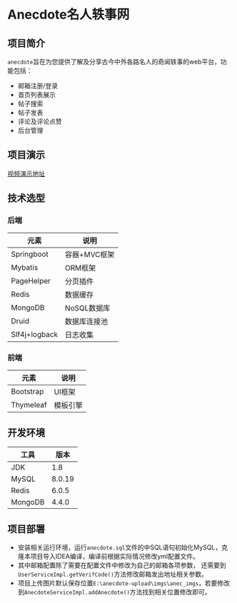 # Anecdote名人轶事网

## 项目简介
`anecdote`旨在为您提供了解及分享古今中外各路名人的奇闻轶事的web平台，功能包括：

- 邮箱注册/登录
- 首页列表展示
- 帖子搜索
- 帖子发表
- 评论及评论点赞
- 后台管理

## 项目演示
[视频演示地址](https://v.youku.com/v_show/id_XNDkxMDI4NDMyNA==.html)

## 技术选型

### 后端
| 元素 | 说明 |
| ---- | ---- |
| Springboot | 容器+MVC框架 |
| Mybatis | ORM框架 |
| PageHelper | 分页插件 |
| Redis | 数据缓存 |
| MongoDB | NoSQL数据库 |
| Druid | 数据库连接池 |
| Slf4j+logback | 日志收集 |

### 前端
| 元素 | 说明 |
| ---- | ---- |
| Bootstrap | UI框架 |
| Thymeleaf | 模板引擎 |

## 开发环境

| 工具 | 版本 |
| ---- | ---- |
| JDK | 1.8 |
| MySQL | 8.0.19 |
| Redis | 6.0.5 |
| MongoDB | 4.4.0 |

## 项目部署

- 安装相关运行环境，运行`anecdote.sql`文件的中SQL语句初始化MySQL，克隆本项目导入IDEA编译，编译前根据实际情况修改yml配置文件。
- 其中邮箱配置除了需要在配置文件中修改为自己的邮箱各项参数，  还需要到`UserServiceImpl.getVerifCode()`方法修改邮箱发出地址相关参数。
- 项目上传图片默认保存位置`E:\anecdote-upload\imgs\anec_imgs`，若要修改到`AnecdoteServiceImpl.addAnecdote()`方法找到相关位置修改即可。
